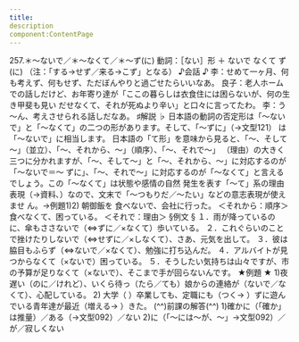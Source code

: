 ```yaml
---
title:
description
component:ContentPage
---
```



257.＊～ないで／＊～なくて／＊～ず(に)
動詞：［ない］形 ＋ ないで
なくて
ず(に)
（注：「する→せず／来る→こず」となる）
♪会話 ♪
李：せめて一ヶ月、何も考えず、何もせず、ただぼんやりと過ごせたらいいなあ。
良子：老人ホームでの話しだけど、お年寄り達が「ここの暮らしは衣食住には困らないが、何の生き甲斐も見い だせなくて、それが死ぬより辛い」と口々に言ってたわ。
李：う～ん、考えさせられる話しだなあ。
♯解説 ♭
日本語の動詞の否定形は「～ないで」と「～なくて」の二つの形があります。そして、「～ずに」（→文型121）
は「～ないで」に相当します。 日本語の「て形」を意味から見ると、「～、そして～」（並立）、「～、それから、～」（順序）、「～、それで～」
（理由）の大きく三つに分かれますが、「～、そして～」と「～、それから、～」に対応するのが「～ないで＝～
ずに」、「～、それで～」に対応するのが「～なくて」と言えるでしょう。この「～なくて」は状態や感情の自然 発生を表す「～て」系の理由表現（→資料､）なので、文末で「～つもりだ／～たい」などの意志表現が使えませ ん。→例題1)2)
朝御飯を 食べないで、会社に行った。 ＜それから：順序＞ 食べなくて、困っている。 ＜それで：理由＞
§例文 §
１．雨が降っているのに、傘もささないで（⇔ずに／×なくて）歩いている。
２．これぐらいのことで挫けたりしないで（⇔せずに／×しなくて）、さあ、元気を出して。
３．彼は脇目もふらず（⇔ないで／×なくて）、勉強に打ち込んだ。
４．アルバイトが見つからなくて（×ないで）困っている。
５．そうしたい気持ちは山々ですが、市の予算が足りなくて（×ないで）、そこまで手が回らないんです。
★例題 ★
1)夜遅い（のに／けれど）、いくら待っ（たら／ても）娘からの連絡が（ないで／なくて）、心配している。
2) 大学（ ）卒業しても、定職にも（つく→ ）ずに遊んでいる青年達が最近（増える→ ）きた。
(^^)前課の解答(^^)
1)確かに（「確か」は推量）／ある（→文型092）／ない
2)に（「～には～が、～」→文型092）／が／寂しくない
